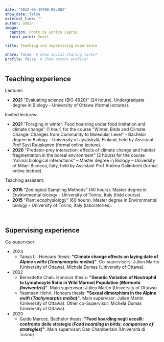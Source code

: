 ```yaml
---
date: "2022-05-19T00:00:00Z"
show_date: false
external_link: ""
author: admin
image: 
  caption: Photo by Enrico Caprio
  focal_point: Smart

title: Teaching and supervising experience

share: false  # Show social sharing links?
profile: false  # Show author profile?
---
```


## Teaching experience


Lecturer: 

- __2021__ "Evaluating science (BIO 4920)" (24 hours). Undergraduate degree in Biology - University of Ottawa (formal lectures).

Invited lectures:
- __2021__ "Foraging in winter: Food hoarding under food limitation and climate change" (1 hour) for the course "Winter, Birds and Climate Change: Changes from Community to Molecular Level" - Bachelor degree in Biology – University of Jyväskylä, Finland, held by Assistant Prof Suvi Ruuskanen (formal online lecture).
- __2020__ "Predator-prey interaction: effects of climate change and habitat fragmentation in the boreal environment" (2 hours) for the course “Animal biological interactions” – Master degree in Biology – University of Milan-Bicocca, Italy, held by Assistant Prof Andrea Galimberti (formal online lecture).


Teaching assistant:

- __2015__ “Zoological Sampling Methods” (40 hours). Master degree in Environmental biology - University of Torino, Italy (field course).
- __2015__ “Plant ecophysiology” (60 hours). Master degree in Environmental biology - University of Torino, Italy (laboratories).

<p>&nbsp;</p>

## Supervising experience

Co-supervisor:
- 2023
  - Tanya Li. Honours thesis: __"Climate change effects on laying date of Alpine swifts (_Tachymarptis melba_)"__. Co-supervisors: Julien Martin (University of Ottawa), Michela Dumas (University of Ottawa).
- 2022
  - Bernadette Chan. Honours thesis: __"Genetic Variation of Neutrophil to Lymphocyte Ratio in Wild Marmot Population (_Marmota flaviventris_)"__. Main supervisor: Julien Martin (University of Ottawa)
  - Yasmeen Hichri. Honours thesis: __"Sexual dimorphism in the Alpine swift (_Tachymarptis melba_)"__. Main supervisor: Julien Martin (University of Ottawa). Other co-Supervisor: Michela Dumas (University of Ottawa).
- 2020
  - Guido Marcoz. Bachelor thesis: __"Food hoarding negli uccelli: confronto delle strategie (_Food hoarding in birds: comparison of strategies_)"__. Main supervisor: Dan Chamberlain (Università di Torino)